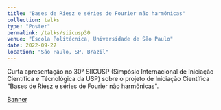 ```yaml
---
title: "Bases de Riesz e séries de Fourier não harmônicas"
collection: talks
type: "Poster"
permalink: /talks/siicusp30
venue: "Escola Politécnica, Universidade de São Paulo"
date: 2022-09-27
location: "São Paulo, SP, Brazil"
---
```


Curta apresentação no 30° SIICUSP (Simpósio Internacional de Iniciação Científica e Técnológica da USP) sobre o projeto de Iniciação Científica "Bases de Riesz e séries de Fourier não harmônicas".


[Banner](http://lnfteles.github.io/files/siicusp30-banner.pdf)
